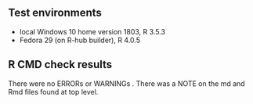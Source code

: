 ## Test environments
* local Windows 10 home version 1803, R 3.5.3
* Fedora 29 (on R-hub builder), R 4.0.5

## R CMD check results
There were no ERRORs or WARNINGs .
There was a NOTE on the md and Rmd files found at top level.

